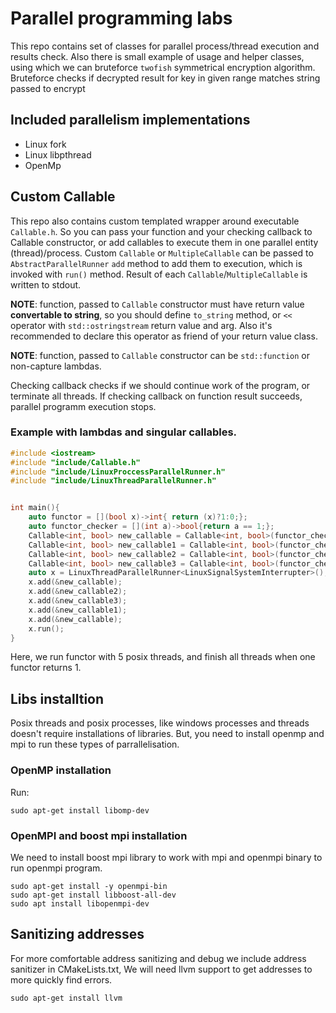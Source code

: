 # Parallel programming labs

This repo contains set of classes for parallel process/thread execution and results check.
Also there is small example of usage and helper classes, using which we can bruteforce `twofish`
symmetrical encryption algorithm.
Bruteforce checks if decrypted result for key in given range matches string passed to encrypt
## Included parallelism implementations
* Linux fork
* Linux libpthread
* OpenMp

## Custom Callable
This repo also contains custom templated wrapper around executable `Callable.h`.
So you can pass your function and your checking callback to Callable constructor,
or add callables to execute them in one parallel entity (thread)/process.
Custom `Callable` or `MultipleCallable` can be passed to `AbstractParallelRunner` `add` method
to add them to execution, which is invoked with `run()` method.
Result of each `Callable`/`MultipleCallable` is written to stdout. 

**NOTE**: function, passed to `Callable` constructor must have return value **convertable to string**,
so you should define `to_string` method, or `<<` operator with `std::ostringstream` return value
and arg. Also it's recommended to declare this operator as friend of your return value class. 

**NOTE**: function, passed to `Callable` constructor can be `std::function` or non-capture lambdas.

Checking callback checks if we should continue work of the program, or terminate all threads.
If checking callback on function result succeeds, parallel programm execution stops.


### Example with lambdas and singular callables.

```c++
#include <iostream>
#include "include/Callable.h"
#include "include/LinuxProccessParallelRunner.h"
#include "include/LinuxThreadParallelRunner.h"


int main(){
    auto functor = [](bool x)->int{ return (x)?1:0;};
    auto functor_checker = [](int a)->bool{return a == 1;};
    Callable<int, bool> new_callable = Callable<int, bool>(functor_checker, functor, false);
    Callable<int, bool> new_callable1 = Callable<int, bool>(functor_checker, functor, false);
    Callable<int, bool> new_callable2 = Callable<int, bool>(functor_checker, functor, true);
    Callable<int, bool> new_callable3 = Callable<int, bool>(functor_checker, functor, false);
    auto x = LinuxThreadParallelRunner<LinuxSignalSystemInterrupter>();
    x.add(&new_callable);
    x.add(&new_callable2);
    x.add(&new_callable3);
    x.add(&new_callable1);
    x.add(&new_callable);
    x.run();
}
```  
Here, we run functor with 5 posix threads, and finish all threads when one functor returns 1.

## Libs installtion

Posix threads and posix processes, like windows processes and threads doesn't require installations of libraries.
But, you need to install openmp and mpi to run these types of parrallelisation.

### OpenMP installation
Run:
```shell script
sudo apt-get install libomp-dev
```

### OpenMPI and boost mpi installation
We need to install boost mpi library to work with mpi and openmpi binary to run openmpi program.

```shell script
sudo apt-get install -y openmpi-bin
sudo apt-get install libboost-all-dev
sudo apt install libopenmpi-dev
```


## Sanitizing addresses
For more comfortable address sanitizing and debug we include address sanitizer in CMakeLists.txt,
We will need llvm support to get addresses to more quickly find errors.
```shell script
sudo apt-get install llvm
```

